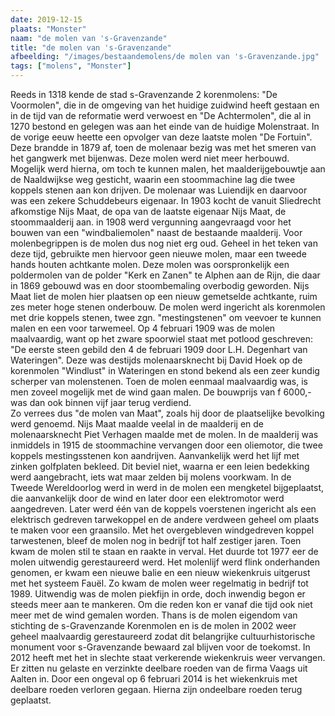 ```yaml
---
date: 2019-12-15
plaats: "Monster"
naam: "de molen van 's-Gravenzande"
title: "de molen van 's-Gravenzande"
afbeelding: "/images/bestaandemolens/de molen van 's-Gravenzande.jpg"
tags: ["molens", "Monster"]
---
```


Reeds in 1318 kende de stad s-Gravenzande 2 korenmolens: "De Voormolen",
die in de omgeving van het huidige zuidwind heeft gestaan en in de tijd
van de reformatie werd verwoest en "De Achtermolen", die al in 1270
bestond en gelegen was aan het einde van de huidige Molenstraat. In de
vorige eeuw heette een opvolger van deze laatste molen "De Fortuin".
Deze brandde in 1879 af, toen de molenaar bezig was met het smeren van
het gangwerk met bijenwas. Deze molen werd niet meer herbouwd. Mogelijk
werd hierna, om toch te kunnen malen, het maalderijgebouwtje aan de
Naaldwijkse weg gesticht, waarin een stoommachine lag die twee koppels
stenen aan kon drijven. De molenaar was Luiendijk en daarvoor was een
zekere Schuddebeurs eigenaar. In 1903 kocht de vanuit Sliedrecht
afkomstige Nijs Maat, de opa van de laatste eigenaar Nijs Maat, de
stoommaalderij aan. in 1908 werd vergunning aangevraagd voor het bouwen
van een "windbaliemolen" naast de bestaande maalderij. Voor
molenbegrippen is de molen dus nog niet erg oud. Geheel in het teken van
deze tijd, gebruikte men hiervoor geen nieuwe molen, maar een tweede
hands houten achtkante molen. Deze molen was oorspronkelijk een
poldermolen van de polder "Kerk en Zanen" te Alphen aan de Rijn, die
daar in 1869 gebouwd was en door stoombemaling overbodig geworden. Nijs
Maat liet de molen hier plaatsen op een nieuw gemetselde achtkante, ruim
zes meter hoge stenen onderbouw. De molen werd ingericht als korenmolen
met drie koppels stenen, twee zgn. "mestingstenen" om veevoer te kunnen
malen en een voor tarwemeel. Op 4 februari 1909 was de molen
maalvaardig, want op het zware spoorwiel staat met potlood geschreven:
"De eerste steen gebild den 4 de februari 1909 door L.H. Degenhart van
Wateringen". Deze was destijds molenaarsknecht bij David Hoek op de
korenmolen "Windlust" in Wateringen en stond bekend als een zeer kundig
scherper van molenstenen. Toen de molen eenmaal maalvaardig was, is men
zoveel mogelijk met de wind gaan malen. De bouwprijs van f 6000,- was
dan ook binnen vijf jaar terug verdiend.             
Zo verrees dus "de molen van Maat", zoals hij door de plaatselijke bevolking werd genoemd.
Nijs Maat maalde veelal in de maalderij en de molenaarsknecht Piet
Verhagen maalde met de molen. In de maalderij was inmiddels in 1915 de
stoommachine vervangen door een oliemotor, die twee koppels
mestingsstenen kon aandrijven. Aanvankelijk werd het lijf met zinken
golfplaten bekleed. Dit beviel niet, waarna er een leien bedekking werd
aangebracht, iets wat maar zelden bij molens voorkwam. In de Tweede
Wereldoorlog werd in werd in de molen een mengketel bijgeplaatst, die
aanvankelijk door de wind en later door een elektromotor werd
aangedreven. Later werd één van de koppels voerstenen ingericht als een
elektrisch gedreven tarwekoppel en de andere verdween geheel om plaats
te maken voor een graansilo. Met het overgebleven windgedreven koppel
tarwestenen, bleef de molen nog in bedrijf tot half  zestiger jaren.
Toen kwam de molen stil te staan en raakte in verval. Het duurde tot
1977 eer de molen uitwendig gerestaureerd werd. Het molenlijf werd flink
onderhanden genomen, er kwam een nieuwe balie en een nieuw wiekenkruis
uitgerust met het systeem Fauël.  Zo kwam de molen weer regelmatig in
bedrijf tot 1989. Uitwendig was de molen piekfijn in orde, doch inwendig
begon er steeds meer aan te mankeren. Om die reden kon er vanaf die tijd
ook niet meer met de wind gemalen worden. Thans is de molen eigendom van
 stichting de s-Gravenzande Korenmolen en is de molen in 2002 weer
geheel maalvaardig gerestaureerd zodat dit belangrijke
cultuurhistorische monument voor s-Gravenzande bewaard zal blijven voor
de toekomst. In 2012 heeft met het in slechte staat verkerende
wiekenkruis weer vervangen. Er zitten nu gelaste en verzinkte deelbare
roeden van de firma Vaags uit Aalten in. Door een ongeval op 6 februari
2014 is het wiekenkruis met deelbare roeden verloren gegaan. 
Hierna zijn ondeelbare roeden terug geplaatst.

